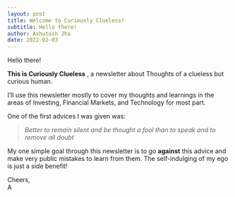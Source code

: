 ```yaml
---
layout: post
title: Welcome to Curiously Clueless!
subtitle: Hello there!
author: Ashutosh Jha
date: 2022-02-03
---
```


Hello there!

 **This is Curiously Clueless** , a newsletter about Thoughts of a clueless but curious human.

I’ll use this newsletter mostly to cover my thoughts and learnings in the areas of Investing, Financial Markets, and Technology for most part.

One of the first advices I was given was:

>  _Better to remain silent and be thought a fool than to speak and to remove all doubt_

My one simple goal through this newsletter is to go **against** this advice and make very public mistakes to learn from them. The self-indulging of my ego is just a side benefit!

Cheers,  
A
